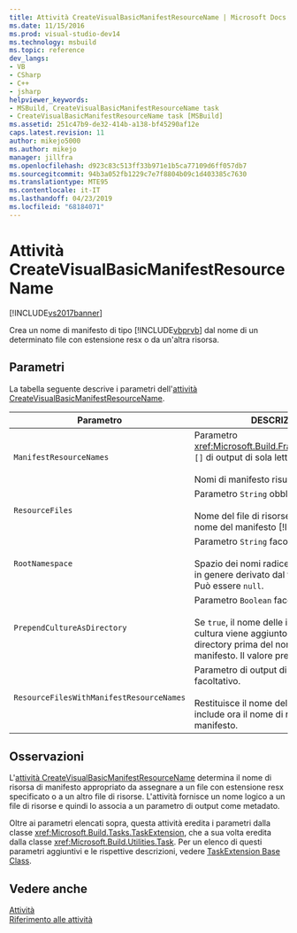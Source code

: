```yaml
---
title: Attività CreateVisualBasicManifestResourceName | Microsoft Docs
ms.date: 11/15/2016
ms.prod: visual-studio-dev14
ms.technology: msbuild
ms.topic: reference
dev_langs:
- VB
- CSharp
- C++
- jsharp
helpviewer_keywords:
- MSBuild, CreateVisualBasicManifestResourceName task
- CreateVisualBasicManifestResourceName task [MSBuild]
ms.assetid: 251c47b9-de32-414b-a138-bf45290af12e
caps.latest.revision: 11
author: mikejo5000
ms.author: mikejo
manager: jillfra
ms.openlocfilehash: d923c83c513ff33b971e1b5ca77109d6ff057db7
ms.sourcegitcommit: 94b3a052fb1229c7e7f8804b09c1d403385c7630
ms.translationtype: MTE95
ms.contentlocale: it-IT
ms.lasthandoff: 04/23/2019
ms.locfileid: "68184071"
---
```

# <a name="createvisualbasicmanifestresourcename-task"></a>Attività CreateVisualBasicManifestResourceName
[!INCLUDE[vs2017banner](../includes/vs2017banner.md)]

Crea un nome di manifesto di tipo [!INCLUDE[vbprvb](../includes/vbprvb-md.md)] dal nome di un determinato file con estensione resx o da un'altra risorsa.  
  
## <a name="parameters"></a>Parametri  
 La tabella seguente descrive i parametri dell'[attività CreateVisualBasicManifestResourceName](../msbuild/createvisualbasicmanifestresourcename-task.md).  
  
|Parametro|DESCRIZIONE|  
|---------------|-----------------|  
|`ManifestResourceNames`|Parametro <xref:Microsoft.Build.Framework.ITaskItem> `[]` di output di sola lettura.<br /><br /> Nomi di manifesto risultanti.|  
|`ResourceFiles`|Parametro `String` obbligatorio.<br /><br /> Nome del file di risorse da cui creare il nome del manifesto [!INCLUDE[vbprvb](../includes/vbprvb-md.md)].|  
|`RootNamespace`|Parametro `String` facoltativo.<br /><br /> Spazio dei nomi radice del file di risorse, in genere derivato dal file di progetto. Può essere `null`.|  
|`PrependCultureAsDirectory`|Parametro `Boolean` facoltativo.<br /><br /> Se `true`, il nome delle impostazioni cultura viene aggiunto come nome di directory prima del nome di risorsa di manifesto. Il valore predefinito è `true`.|  
|`ResourceFilesWithManifestResourceNames`|Parametro di output di sola lettura `String` facoltativo.<br /><br /> Restituisce il nome del file di risorse che include ora il nome di risorsa di manifesto.|  
  
## <a name="remarks"></a>Osservazioni  
 L'[attività CreateVisualBasicManifestResourceName](../msbuild/createvisualbasicmanifestresourcename-task.md) determina il nome di risorsa di manifesto appropriato da assegnare a un file con estensione resx specificato o a un altro file di risorse. L'attività fornisce un nome logico a un file di risorse e quindi lo associa a un parametro di output come metadato.  
  
 Oltre ai parametri elencati sopra, questa attività eredita i parametri dalla classe <xref:Microsoft.Build.Tasks.TaskExtension>, che a sua volta eredita dalla classe <xref:Microsoft.Build.Utilities.Task>. Per un elenco di questi parametri aggiuntivi e le rispettive descrizioni, vedere [TaskExtension Base Class](../msbuild/taskextension-base-class.md).  
  
## <a name="see-also"></a>Vedere anche  
 [Attività](../msbuild/msbuild-tasks.md)   
 [Riferimento alle attività](../msbuild/msbuild-task-reference.md)
